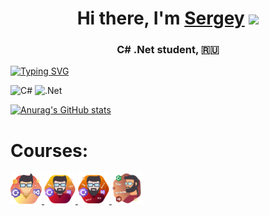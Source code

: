 <h1 align="center">Hi there, I'm <a href="https://vk.com/iamrayff/" target="_blank">Sergey</a> 
<img src="https://github.com/blackcater/blackcater/raw/main/images/Hi.gif" height="32"/></h1>
<h3 align="center">C# .Net student, 🇷🇺</h3>

<!---Пример кода-->
[![Typing SVG](https://readme-typing-svg.herokuapp.com?color=%2336BCF7&lines=I+Love+C_Sharp)](https://git.io/typing-svg)

![C#](https://img.shields.io/badge/c%23-%23239120.svg?style=for-the-badge&logo=csharp&logoColor=white)
![.Net](https://img.shields.io/badge/.NET-5C2D91?style=for-the-badge&logo=.net&logoColor=white)

[![Anurag's GitHub stats](https://github-readme-stats.vercel.app/api?username=sergiuscain)](https://github.com/anuraghazra/github-readme-stats)

<h1>Courses:</h1>
<a href="https://stepik.org/cert/2447834"> 
  <img src="images/CSharpBase.png" width="50" >
</a>
<a href="https://stepik.org/cert/2499389"> 
  <img src="images/ProCSharp.png" width="50" >
</a>
<a href="https://stepik.org/cert/2533878"> 
  <img src="images/Linq.png" width="50" >
</a>
<a href="https://stepik.org/cert/2537355"> 
  <img src="images/OOPCSharp.png" width="50" >
</a>

 




